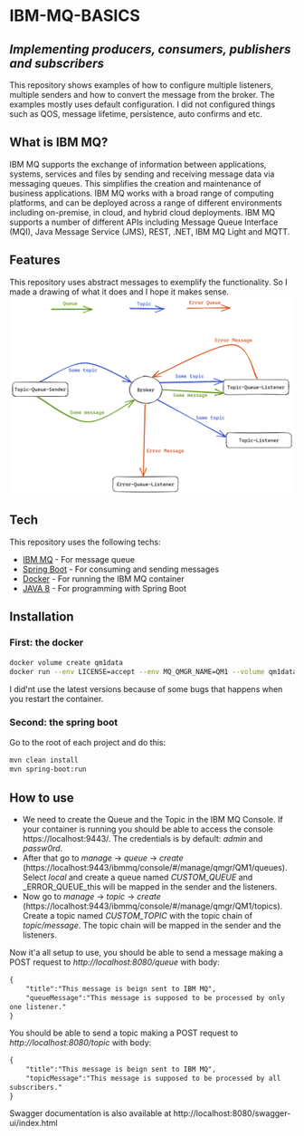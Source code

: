 # IBM-MQ-BASICS
## _Implementing producers, consumers, publishers and subscribers_

This repository shows examples of how to configure multiple listeners, multiple senders and how to convert the message from the broker. The examples mostly uses default configuration. I did not configured things such as QOS, message lifetime, persistence, auto confirms and etc.

## What is IBM MQ?
IBM MQ supports the exchange of information between applications, systems, services and files by sending and receiving message data via messaging queues. This simplifies the creation and maintenance of business applications. IBM MQ works with a broad range of computing platforms, and can be deployed across a range of different environments including on-premise, in cloud, and hybrid cloud deployments. IBM MQ supports a number of different APIs including Message Queue Interface (MQI), Java Message Service (JMS), REST, .NET, IBM MQ Light and MQTT.

## Features
This repository uses abstract messages to exemplify the functionality. So I made a drawing of what it does and I hope it makes sense.
![Architecture model ](https://github.com/hi-im-yan/ibm-mq-basics/blob/main/MQ-Arquitecture-Model.png)

## Tech

This repository uses the following techs:
- [IBM MQ] - For message queue
- [Spring Boot] - For consuming and sending messages
- [Docker] - For running the IBM MQ container
- [JAVA 8] - For programming with Spring Boot

## Installation

### First: the docker

```sh
docker volume create qm1data
docker run --env LICENSE=accept --env MQ_QMGR_NAME=QM1 --volume qm1data:/mnt/mqm --publish 1414:1414 --publish 9443:9443 --detach --env MQ_APP_PASSWORD=passw0rd --name QM1 icr.io/ibm-messaging/mq:9.2.0.0-r1
```
I did'nt use the latest versions because of some bugs that happens when you restart the container.

### Second: the spring boot
Go to the root of each project and do this:
```sh
mvn clean install
mvn spring-boot:run
```

## How to use

* We need to create the Queue and the Topic in the IBM MQ Console. If your container is running you should be able to access the console https://localhost:9443/. The credentials is by default: _admin_ and _passw0rd_. 
* After that go to _manage_ -> _queue_ -> _create_ (https://localhost:9443/ibmmq/console/#/manage/qmgr/QM1/queues). Select _local_ and create a queue named _CUSTOM_QUEUE_ and _ERROR_QUEUE_this will be mapped in the sender and the listeners.
* Now go to _manage_ -> _topic_ -> _create_ (https://localhost:9443/ibmmq/console/#/manage/qmgr/QM1/topics). Create a topic named _CUSTOM_TOPIC_ with the topic chain of _topic/message_. The topic chain will be mapped in the sender and the listeners.

Now it'a all setup to use, you should be able to send a message making a POST request to _http://localhost:8080/queue_ with body: 
```
{
    "title":"This message is beign sent to IBM MQ",
    "queueMessage":"This message is supposed to be processed by only one listener."
}
```
You should be able to send a topic making a POST request to _http://localhost:8080/topic_ with body:

```
{
    "title":"This message is beign sent to IBM MQ",
    "topicMessage":"This message is supposed to be processed by all subscribers."
}
```

Swagger documentation is also available at http://localhost:8080/swagger-ui/index.html

[//]: # (These are reference links used in the body of this note and get stripped out when the markdown processor does its job. There is no need to format nicely because it shouldn't be seen. Thanks SO - http://stackoverflow.com/questions/4823468/store-comments-in-markdown-syntax)

   [IBM MQ]: <https://www.ibm.com/products/mq>
   [Spring Boot]: <https://spring.io/>
   [Docker]: <https://www.docker.com/>
   [JAVA 8]: <https://www.oracle.com/br/java/technologies/javase/javase8-archive-downloads.html>

